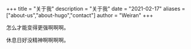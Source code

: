 +++
title = "关于我"
description = "关于我"
date = "2021-02-17"
aliases = ["about-us","about-hugo","contact"]
author = "Weiran"
+++

怎么才能变得更强啊啊啊。

休息日好没精神啊啊啊啊。